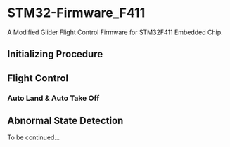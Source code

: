 # STM32-Firmware_F411
A Modified Glider Flight Control Firmware for STM32F411 Embedded Chip.

## Initializing Procedure



## Flight Control
### Auto Land & Auto Take Off


## Abnormal State Detection

To be continued...
